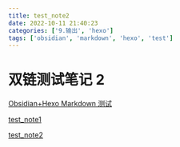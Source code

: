 ```yaml
---
title: test_note2
date: 2022-10-11 21:40:23
categories: ['9.输出', 'hexo']
tags: ['obsidian', 'markdown', 'hexo', 'test']
---
```


# 双链测试笔记 2

[Obsidian+Hexo Markdown 测试](../7754587453101531348/#图表)

[test_note1](../8566536912423774563)

[test_note2](../-6818023149509619107)
